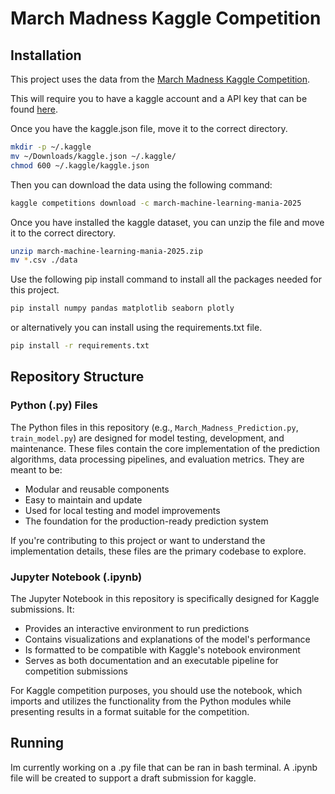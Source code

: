 # March Madness Kaggle Competition

## Installation

This project uses the data from the [March Madness Kaggle Competition](https://www.kaggle.com/competitions/march-machine-learning-mania-2025).

This will require you to have a kaggle account and a API key that can be found [here](https://www.kaggle.com/settings/).

Once you have the kaggle.json file, move it to the correct directory.

```bash
mkdir -p ~/.kaggle
mv ~/Downloads/kaggle.json ~/.kaggle/
chmod 600 ~/.kaggle/kaggle.json
```

Then you can download the data using the following command:

```bash
kaggle competitions download -c march-machine-learning-mania-2025
```

Once you have installed the kaggle dataset, you can unzip the file and move it to the correct directory.

```bash
unzip march-machine-learning-mania-2025.zip
mv *.csv ./data
```

Use the following pip install command to install all the packages needed for this project.

```bash
pip install numpy pandas matplotlib seaborn plotly
```

or alternatively you can install using the requirements.txt file.

```bash
pip install -r requirements.txt
```

## Repository Structure

### Python (.py) Files
The Python files in this repository (e.g., `March_Madness_Prediction.py`, `train_model.py`) are designed for model testing, development, and maintenance. These files contain the core implementation of the prediction algorithms, data processing pipelines, and evaluation metrics. They are meant to be:

- Modular and reusable components
- Easy to maintain and update
- Used for local testing and model improvements
- The foundation for the production-ready prediction system

If you're contributing to this project or want to understand the implementation details, these files are the primary codebase to explore.

### Jupyter Notebook (.ipynb)
The Jupyter Notebook in this repository is specifically designed for Kaggle submissions. It:

- Provides an interactive environment to run predictions
- Contains visualizations and explanations of the model's performance
- Is formatted to be compatible with Kaggle's notebook environment
- Serves as both documentation and an executable pipeline for competition submissions

For Kaggle competition purposes, you should use the notebook, which imports and utilizes the functionality from the Python modules while presenting results in a format suitable for the competition.

## Running

Im currently working on a .py file that can be ran in bash terminal. A .ipynb file will be created to support a draft submission for kaggle.